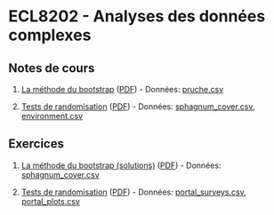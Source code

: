 # ECL8202 - Analyses des données complexes

## Notes de cours

1. [La méthode du bootstrap](notes_cours/01-Bootstrap.html) ([PDF](notes_cours/01-Bootstrap.pdf)) - Données: [pruche.csv](donnees/pruche.csv)

2. [Tests de randomisation](notes_cours/02-Tests_randomisation.html) ([PDF](notes_cours/02-Tests_randomisation.pdf)) - Données: [sphagnum_cover.csv](donnees/sphagnum_cover.csv), [environment.csv](donnees/environment.csv)


## Exercices

1. [La méthode du bootstrap (solutions)](labos/01R-Bootstrap.html) ([PDF](labos/01-Bootstrap.pdf)) - Données: [sphagnum_cover.csv](donnees/sphagnum_cover.csv)

2. [Tests de randomisation](labos/02-Tests_randomisation.html) ([PDF](labos/02-Tests_randomisation.pdf)) - Données: [portal_surveys.csv](donnees/portal_surveys.csv), [portal_plots.csv](donnees/portal_plots.csv)

